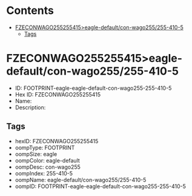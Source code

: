 



Contents
========

* [FZECONWAGO255255415>eagle-default/con-wago255/255-410-5](#fzeconwago255255415eagle-defaultcon-wago255255-410-5)
	* [Tags](#tags)

# FZECONWAGO255255415>eagle-default/con-wago255/255-410-5

- ID: FOOTPRINT-eagle-eagle-default-con-wago255-255-410-5
- Hex ID: FZECONWAGO255255415
- Name: 
- Description: 

## Tags

- hexID: FZECONWAGO255255415
- oompType: FOOTPRINT
- oompSize: eagle
- oompColor: eagle-default
- oompDesc: con-wago255
- oompIndex: 255-410-5
- oompName: eagle-default/con-wago255/255-410-5
- oompID: FOOTPRINT-eagle-eagle-default-con-wago255-255-410-5
